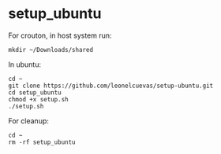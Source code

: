# setup_ubuntu

For crouton, in host system run: 
```
mkdir ~/Downloads/shared
```

In ubuntu:
```
cd ~
git clone https://github.com/leonelcuevas/setup-ubuntu.git
cd setup_ubuntu
chmod +x setup.sh
./setup.sh
```

For cleanup:
```
cd ~
rm -rf setup_ubuntu
```

